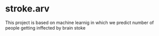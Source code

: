 # stroke.arv
This project is based on machine learnig in which we predict number of people getting inffected by brain stoke

